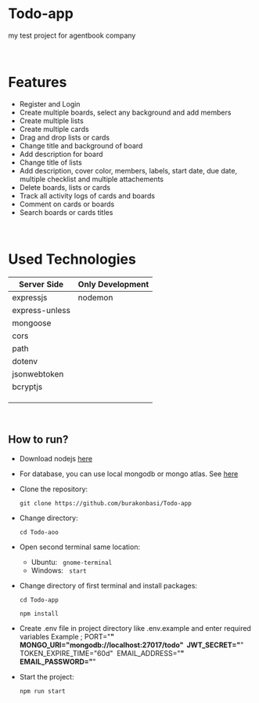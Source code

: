 # Todo-app
my test project for agentbook company

&nbsp;
# Features

- Register and Login
- Create multiple boards, select any background and add members
- Create multiple lists
- Create multiple cards
- Drag and drop lists or cards
- Change title and background of board
- Add description for board
- Change title of lists
- Add description, cover color, members, labels, start date, due date, multiple checklist and multiple attachements
- Delete boards, lists or cards
- Track all activity logs of cards and boards
- Comment on cards or boards
- Search boards or cards titles

&nbsp;
# Used Technologies

| Server Side    	| Only Development 	|
|----------------	|-------------------|
| expressjs      	| nodemon          	|
| express-unless 	|                  	|
| mongoose       	|                  	|
| cors           	|                  	|
| path           	|                  	|
| dotenv         	|                  	|
| jsonwebtoken   	|                  	|
| bcryptjs       	|                  	|
|                  	|                  	|
|                	|                  	|
|                	|                 	|

&nbsp;
## How to run?

- Download nodejs [here](https://nodejs.org/en/download/) 
- For database, you can use local mongodb or mongo atlas. See [here](https://www.mongodb.com/)
- Clone the repository:

  ```git clone https://github.com/burakonbasi/Todo-app``` 

- Change directory:

  ```cd Todo-aoo```

- Open second terminal same location:
    * Ubuntu: &nbsp; ```gnome-terminal```
    * Windows: &nbsp; ```start```

- Change directory of first terminal and install packages:

    ```cd Todo-app```

    ```npm install```

- Create .env file in project directory like .env.example and enter required variables
 Example ;
 PORT="****"&nbsp;
 MONGO_URI="mongodb://localhost:27017/todo"&nbsp;
 JWT_SECRET="****"&nbsp;
 TOKEN_EXPIRE_TIME="60d"&nbsp;
 EMAIL_ADDRESS="****"&nbsp;
 EMAIL_PASSWORD="****"&nbsp;

- Start the project:

    ```npm run start```
